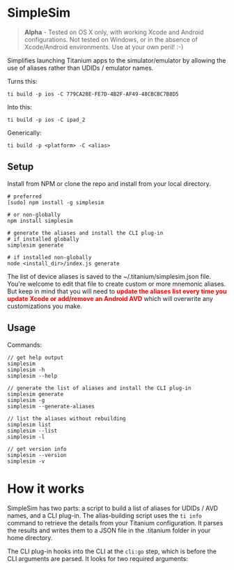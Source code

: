 # SimpleSim

> **Alpha** - Tested on OS X only, with working Xcode and Android configurations. Not tested on Windows, or in the absence of Xcode/Android environments. Use at your own peril! :-)

Simplifies launching Titanium apps to the simulator/emulator by allowing the use of aliases rather than UDIDs / emulator names.

Turns this:

```shell
ti build -p ios -C 779CA28E-FE7D-4B2F-AF49-48CBCBC7B8D5
```

Into this:

```shell
ti build -p ios -C ipad_2
```

Generically:

```shell
ti build -p <platform> -C <alias>
```

## Setup

Install from NPM or clone the repo and install from your local directory.

```shell
# preferred
[sudo] npm install -g simplesim

# or non-globally
npm install simplesim

# generate the aliases and install the CLI plug-in
# if installed globally
simplesim generate

# if installed non-globally
node <install_dir>/index.js generate
```

The list of device aliases is saved to the ~/.titanium/simplesim.json file. You're welcome to edit that file to create custom or more mnemonic aliases. But keep in mind that you will need to <span style="color:red;">**update the aliases list every time you update Xcode or add/remove an Android AVD**</span> which will overwrite any customizations you make.

## Usage

Commands:

```shell
// get help output
simplesim
simplesim -h
simplesim --help

// generate the list of aliases and install the CLI plug-in
simplesim generate
simplesim -g
simplesim --generate-aliases

// list the aliases without rebuilding
simplesim list
simplesim --list
simplesim -l

// get version info
simplesim --version
simplesim -v
```

# How it works

SimpleSim has two parts: a script to build a list of aliases for UDIDs / AVD names, and a CLI plug-in. The alias-building script uses the `ti info` command to retrieve the details from your Titanium configuration. It parses the results and writes them to a JSON file in the .titanium folder in your home directory.

The CLI plug-in hooks into the CLI at the `cli:go` step, which is before the CLI arguments are parsed. It looks for two required arguments: